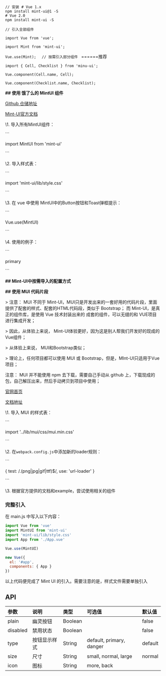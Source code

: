 ```
// 安装 # Vue 1.x  
npm install mint-ui@1 -S  
# Vue 2.0  
npm install mint-ui -S  
```

 

 ` // 引入全部组件  ` 

  `import Vue from 'vue';   `

  `import Mint from 'mint-ui';   `

  `Vue.use(Mint);  ` ` // 按需引入部分组件  ` ======推荐

`import { Cell, Checklist } from 'minu-ui';   `

`Vue.component(Cell.name, Cell);   `

`Vue.component(Checklist.name, Checklist);`





**## 使用 饿了么的 MintUI 组件**

[Github 仓储地址](https://github.com/ElemeFE/mint-ui)

[Mint-UI官方文档](http://mint-ui.github.io/#!/zh-cn)

\1. 导入所有MintUI组件：

\```

import MintUI from 'mint-ui'

\```

\2. 导入样式表：

\```

import 'mint-ui/lib/style.css'

\```

\3. 在 vue 中使用 MintUI中的Button按钮和Toast弹框提示：

\```

Vue.use(MintUI)

\```

\4. 使用的例子：

\```

<mt-button type="primary" size="large">primary</mt-button>

\```

**## Mint-UI中按需导入的配置方式**

**## 使用 MUI 代码片段**

\> 注意： MUI 不同于 Mint-UI，MUI只是开发出来的一套好用的代码片段，里面提供了配套的样式、配套的HTML代码段，类似于 Bootstrap； 而 Mint-UI，是真正的组件库，是使用 Vue 技术封装出来的 成套的组件，可以无缝的和 VUE项目进行集成开发；

\> 因此，从体验上来说， Mint-UI体验更好，因为这是别人帮我们开发好的现成的Vue组件；

\> 从体验上来说， MUI和Bootstrap类似；

\> 理论上，任何项目都可以使用 MUI 或 Bootstrap，但是，MInt-UI只适用于Vue项目；

注意： MUI 并不能使用  npm 去下载，需要自己手动从 github 上，下载现成的包，自己解压出来，然后手动拷贝到项目中使用；

[官网首页](http://dev.dcloud.net.cn/mui/)

[文档地址](http://dev.dcloud.net.cn/mui/ui/)

\1. 导入 MUI 的样式表：

\```

import '../lib/mui/css/mui.min.css'

\```

\2. 在`webpack.config.js`中添加新的loader规则：

\```

{ test: /\.(png|jpg|gif|ttf)$/, use: 'url-loader' }

\```

\3. 根据官方提供的文档和example，尝试使用相关的组件











### 完整引入

 

在 main.js 中写入以下内容：

 

```javascript
import Vue from 'vue'
import MintUI from 'mint-ui'
import 'mint-ui/lib/style.css'
import App from './App.vue'

Vue.use(MintUI)

new Vue({
  el: '#app',
  components: { App }
})
```

 

以上代码便完成了 Mint UI 的引入。需要注意的是，样式文件需要单独引入







## API

 

| 参数     | 说明         | 类型    | 可选值                   | 默认值  |
| :------- | :----------- | :------ | :----------------------- | :------ |
| plain    | 幽灵按钮     | Boolean |                          | false   |
| disabled | 禁用状态     | Boolean |                          | false   |
| type     | 按钮显示样式 | String  | default, primary, danger | default |
| size     | 尺寸         | String  | small, normal, large     | normal  |
| icon     | 图标         | String  | more, back               |         |
